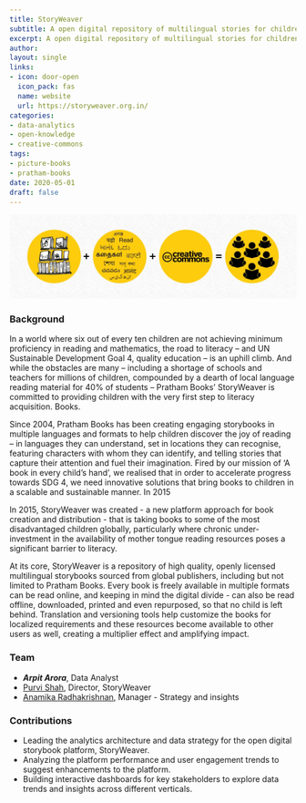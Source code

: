 ```yaml
---
title: StoryWeaver
subtitle: A open digital repository of multilingual stories for children from the publisher Pratham Books, where all the books are licensed under copyleft creative commons licenses for easy access to audiences worldwide.
excerpt: A open digital repository of multilingual stories for children from the publisher Pratham Books, where all the books are licensed under copyleft creative commons licenses for easy access to audiences worldwide.
author:
layout: single
links:
- icon: door-open
  icon_pack: fas
  name: website
  url: https://storyweaver.org.in/
categories:
- data-analytics
- open-knowledge
- creative-commons
tags:
- picture-books
- pratham-books
date: 2020-05-01
draft: false
---
```


![SW](model.png)

### Background

In a world where six out of every ten children are not achieving minimum proficiency in reading and mathematics, the road to literacy – and UN Sustainable Development Goal 4, quality education – is an uphill climb. And while the obstacles are many – including a shortage of schools and teachers for millions of children, compounded by a dearth of local language reading material for 40% of students – Pratham Books’ StoryWeaver is committed to providing children with the very first step to literacy acquisition. Books.

Since 2004, Pratham Books has been creating engaging storybooks in multiple languages and formats to help children discover the joy of reading – in languages they can understand, set in locations they can recognise, featuring characters with whom they can identify, and telling stories that capture their attention and fuel their imagination. Fired by our mission of ‘A book in every child’s hand’, we realised that in order to accelerate progress towards SDG 4, we need innovative solutions that bring books to children in a scalable and sustainable manner.
In 2015

In 2015, StoryWeaver was created - a new platform approach for book creation and distribution - that is taking books to some of the most disadvantaged children globally, particularly where chronic under-investment in the availability of mother tongue reading resources poses a significant barrier to literacy.

At its core, StoryWeaver is a repository of high quality, openly licensed multilingual storybooks sourced from global publishers, including but not limited to Pratham Books. Every book is freely available in multiple formats can be read online, and keeping in mind the digital divide - can also be read offline, downloaded, printed and even repurposed, so that no child is left behind. Translation and versioning tools help customize the books for localized requirements and these resources become available to other users as well, creating a multiplier effect and amplifying impact.

### Team

- **_Arpit Arora_**, Data Analyst
- [Purvi Shah](https://www.linkedin.com/in/purvi-shah-31873a5/), Director, StoryWeaver
- [Anamika Radhakrishnan](https://www.linkedin.com/in/anamika-radhakrishnan-040b1396/), Manager - Strategy and insights

### Contributions

- Leading the analytics architecture and data strategy for the open digital storybook platform, StoryWeaver.
- Analyzing the platform performance and user engagement trends to suggest enhancements to the platform.
- Building interactive dashboards for key stakeholders to explore data trends and insights across different verticals.
